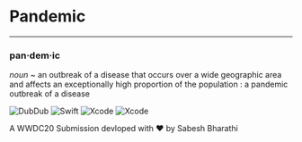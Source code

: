 # Pandemic
 ---
### pan·​dem·​ic
*noun*
~ an outbreak of a disease that occurs over a wide geographic area and affects an exceptionally high proportion of the population : a pandemic outbreak of a disease

![DubDub](https://img.shields.io/badge/WWDC-20-blue)  ![Swift](https://img.shields.io/badge/platform-swift-red)   ![Xcode](https://img.shields.io/badge/Tool-Xcode-informational) ![Xcode](https://img.shields.io/badge/Status-Submitted-yellow)

A WWDC20 Submission devloped with ❤️ by Sabesh Bharathi
